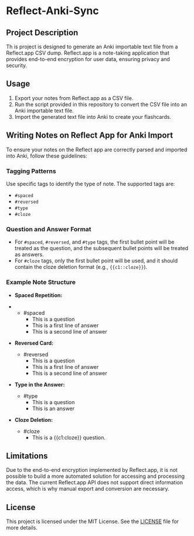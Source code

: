 
# Reflect-Anki-Sync

## Project Description

Th
is project is designed to generate an Anki importable text file from a Reflect.app CSV dump. Reflect.app is a note-taking application that provides end-to-end encryption for user data, ensuring privacy and security.

## Usage

1. Export your notes from Reflect.app as a CSV file.
2. Run the script provided in this repository to convert the CSV file into an Anki importable text file.
3. Import the generated text file into Anki to create your flashcards.

## Writing Notes on Reflect App for Anki Import

To ensure your notes on the Reflect app are correctly parsed and imported into Anki, follow these guidelines:

### Tagging Patterns
Use specific tags to identify the type of note. The supported tags are:
- `#spaced`
- `#reversed`
- `#type`
- `#cloze`

### Question and Answer Format
- For `#spaced`, `#reversed`, and `#type` tags, the first bullet point will be treated as the question, and the subsequent bullet points will be treated as answers.
- For `#cloze` tags, only the first bullet point will be used, and it should contain the cloze deletion format (e.g., `{{c1::cloze}}`).

### Example Note Structure
- **Spaced Repetition:**
- 
  - #spaced
    - This is a question
    - This is a first line of answer
    - This is a second line of answer

- **Reversed Card:**
  - #reversed
    - This is a question
    - This is a first line of answer
    - This is a second line of answer

- **Type in the Answer:**
  - #type
    - This is a question
    - This is an answer

- **Cloze Deletion:**
  - #cloze
    - This is a {{c1:cloze}} question.


## Limitations

Due to the end-to-end encryption implemented by Reflect.app, it is not possible to build a more automated solution for accessing and processing the data. The current Reflect.app API does not support direct information access, which is why manual export and conversion are necessary.

## License

This project is licensed under the MIT License. See the [LICENSE](LICENSE) file for more details.
